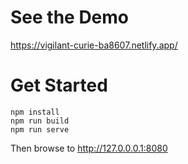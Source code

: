 # See the Demo

https://vigilant-curie-ba8607.netlify.app/

# Get Started
```
npm install
npm run build
npm run serve
```

Then browse to http://127.0.0.0.1:8080

